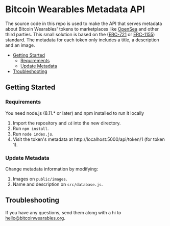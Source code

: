# Bitcoin Wearables Metadata API <!-- omit in toc -->

The source code in this repo is used to make the API that serves metadata about Bitcoin Wearables' tokens to marketplaces like [OpenSea](https://opensea.io) and other third parties. 
This small solution is based on the ([ERC-721](https://github.com/ethereum/EIPs/blob/master/EIPS/eip-721.md) or [ERC-1155](https://github.com/ethereum/EIPs/blob/master/EIPS/eip-1155.md)) standard. The metadata for each token only includes a title, a description and an image.

- [Getting Started](#getting-started)
  - [Requirements](#requirements)
  - [Update Metadata](#update-metadata)
- [Troubleshooting](#troubleshooting)

## Getting Started

### Requirements
You need node.js (8.11.* or later) and npm installed to run it locally

1. Import the repository and `cd` into the new directory.
2. Run `npm install`.
3. Run `node index.js`.
4. Visit the token's metadata at http://localhost:5000/api/token/1 (for token 1).

### Update Metadata
Change metadata information by modifying:

1. Images on `public/images`.
2. Name and description on `src/database.js`.

## Troubleshooting

If you have any questions, send them along with a hi to hello@bitcoinwearables.org.
